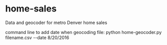 # home-sales
Data and geocoder for metro Denver home sales

command line to add date when geocoding file:
python home-geocoder.py filename.csv --date 8/20/2016
